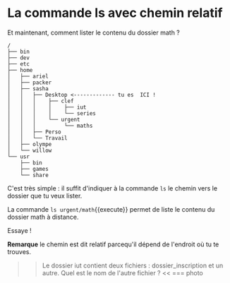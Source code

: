 # La commande ls avec chemin relatif

Et maintenant, comment lister le contenu du dossier math ?

```
/
├── bin
├── dev
├── etc
├── home
│   ├── ariel
│   ├── packer
│   ├── sasha  
│   │   ├── Desktop <------------- tu es  ICI !
│   │   │    ├── clef
│   │   │    │    ├── iut
│   │   │    │    └── series 
│   │   │    └── urgent
│   │   │         └── maths
│   │   ├── Perso
│   │   └── Travail 
│   ├── olympe
│   └── willow
└── usr
    ├── bin
    ├── games
    └── share
``` 

C'est très simple : il suffit d'indiquer à la commande `ls` le chemin vers le dossier que tu veux lister.

La commande `ls urgent/math`{{execute}} permet de liste le contenu du dossier math à distance.

Essaye !

**Remarque** le chemin est dit relatif parcequ'il dépend de l'endroit où tu te trouves.

>> Le dossier iut contient deux fichiers : dossier_inscription et un autre. Quel est le nom de l'autre fichier ? <<
=== photo

